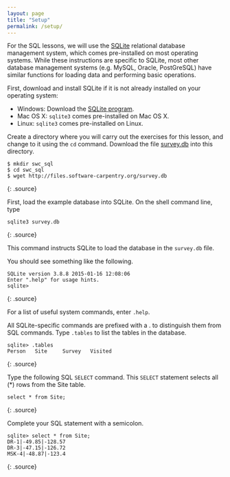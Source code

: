 ```yaml
---
layout: page
title: "Setup"
permalink: /setup/
---
```

For the SQL lessons, 
we will use the [SQLite](https://www.sqlite.org/) relational database management system, 
which comes pre-installed on most operating systems. 
While these instructions are specific to SQLite,
most other database management systems
(e.g. MySQL, Oracle, PostGreSQL)
have similar functions for loading data and performing basic operations.

First, download and install SQLite if it is not already installed on your operating system:

* Windows: Download the [SQLite program](http://www.sqlite.org/download.html).
* Mac OS X: `sqlite3` comes pre-installed on Mac OS X.
* Linux: `sqlite3` comes pre-installed on Linux.

Create a directory where you will carry out the exercises for this lesson, and
change to it using the `cd` command. Download the file [survey.db](http://files.software-carpentry.org/survey.db) into this
directory.

~~~
$ mkdir swc_sql 
$ cd swc_sql
$ wget http://files.software-carpentry.org/survey.db
~~~
{: .source}

First, load the example database into SQLite. 
On the shell command line, type

~~~
sqlite3 survey.db
~~~
{: .source}

This command instructs SQLite to load the database in the `survey.db` file.

You should see something like the following.

~~~
SQLite version 3.8.8 2015-01-16 12:08:06
Enter ".help" for usage hints.
sqlite>
~~~
{: .source}

For a list of useful system commands, enter `.help`.

All SQLite-specific commands are prefixed with a . to distinguish them from SQL commands. 
Type `.tables` to list the tables in the database. 

~~~
sqlite> .tables
Person   Site     Survey   Visited
~~~
{: .source}

Type the following SQL `SELECT` command. 
This `SELECT` statement selects all (*) rows from the Site table.

~~~
select * from Site;
~~~
{: .source}

Complete your SQL statement with a semicolon.

~~~
sqlite> select * from Site;
DR-1|-49.85|-128.57
DR-3|-47.15|-126.72
MSK-4|-48.87|-123.4
~~~
{: .source}
